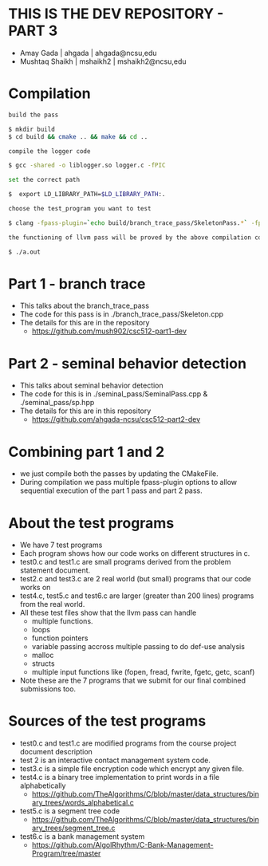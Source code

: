# THIS IS THE DEV REPOSITORY - PART 3
- Amay Gada | ahgada | ahgada@ncsu,edu
- Mushtaq Shaikh | mshaikh2 | mshaikh2@ncsu,edu

# Compilation

```bash
build the pass

$ mkdir build
$ cd build && cmake .. && make && cd ..

compile the logger code

$ gcc -shared -o liblogger.so logger.c -fPIC

set the correct path

$  export LD_LIBRARY_PATH=$LD_LIBRARY_PATH:.

choose the test_program you want to test

$ clang -fpass-plugin=`echo build/branch_trace_pass/SkeletonPass.*` -fpass-plugin=`echo build/seminal_pass/SeminalPass.*` -g test<choose>.c -L. -llogger

the functioning of llvm pass will be proved by the above compilation command, however if you wish to run the binary output:

$ ./a.out

```

# Part 1 - branch trace
- This talks about the branch_trace_pass
- The code for this pass is in ./branch_trace_pass/Skeleton.cpp
- The details for this are in the repository
    - https://github.com/mush902/csc512-part1-dev

# Part 2 - seminal behavior detection
- This talks about seminal behavior detection
- The code for this is in ./seminal_pass/SeminalPass.cpp   &   ./seminal_pass/sp.hpp
- The details for this are in this repository
    - https://github.com/ahgada-ncsu/csc512-part2-dev
 
# Combining part 1 and 2
- we just compile both the passes by updating the CMakeFile.
- During compilation we pass multiple fpass-plugin options to allow sequential execution of the part 1 pass and part 2 pass.

# About the test programs
- We have 7 test programs
- Each program shows how our code works on different structures in c.
- test0.c and test1.c are small programs derived from the problem statement document.
- test2.c and test3.c are 2 real world (but small) programs that our code works on
- test4.c, test5.c and test6.c are larger (greater than 200 lines) programs from the real world.
- All these test files show that the llvm pass can handle
    - multiple functions.
    - loops
    - function pointers
    - variable passing accross multiple passing to do def-use analysis
    - malloc
    - structs
    - multiple input functions like (fopen, fread, fwrite, fgetc, getc, scanf)
- Note these are the 7 programs that we submit for our final combined submissions too.

# Sources of the test programs
- test0.c and test1.c are modified programs from the course project document description
- test 2 is an interactive contact management system code.
- test3.c is a simple file encryption code which encrypt any given file.
- test4.c is a binary tree implementation to print words in a file alphabetically
    - https://github.com/TheAlgorithms/C/blob/master/data_structures/binary_trees/words_alphabetical.c
- test5.c is a segment tree code
    -  https://github.com/TheAlgorithms/C/blob/master/data_structures/binary_trees/segment_tree.c
- test6.c is a bank management system
    -  https://github.com/AlgolRhythm/C-Bank-Management-Program/tree/master

